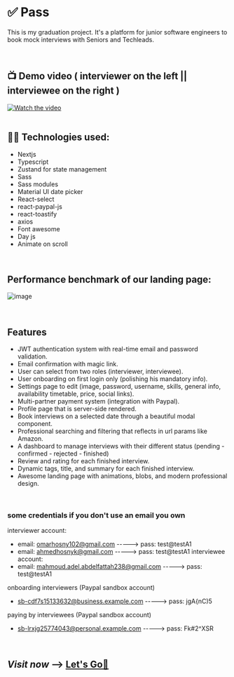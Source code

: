 # ✅ Pass
This is my graduation project. It's a platform for junior software engineers to book mock interviews with Seniors and Techleads. 

<br/>

## 📺 Demo video ( interviewer on the left || interviewee on the right )
<a href="https://www.youtube.com/watch?v=LVI-IXE5Ixw" target="_blank" rel="noopener">
 <img src="http://img.youtube.com/vi/LVI-IXE5Ixw/maxresdefault.jpg" alt="Watch the video"/>
</a>

<br/>
<br/>   


## 👨‍💻 Technologies used:
- Nextjs
- Typescript
- Zustand for state management
- Sass
- Sass modules
- Material UI date picker
- React-select
- react-paypal-js
- react-toastify
- axios
- Font awesome
- Day js
- Animate on scroll

<br>

## Performance benchmark of our landing page:
![image](https://github.com/1Mouse/pass/assets/49732309/d326c19f-4b7a-4e69-8f15-d45d1f05cbfc)

<br/>

## Features
- JWT authentication system with real-time email and password validation.
- Email confirmation with magic link.
- User can select from two roles (interviewer, interviewee).
- User onboarding on first login only (polishing his mandatory info). 
- Settings page to edit (image, password, username, skills, general info, availability timetable, price, social links).
- Multi-partner payment system (integration with Paypal).
- Profile page that is server-side rendered.
- Book interviews on a selected date through a beautiful modal component.
- Professional searching and filtering that reflects in url params like Amazon.
- A dashboard to manage interviews with their different status (pending - confirmed - rejected - finished)
- Review and rating for each finished interview.
- Dynamic tags, title, and summary for each finished interview.
- Awesome landing page with animations, blobs, and modern professional design.

<br/>

### some credentials if you don't use an email you own
interviewer account: 
- email: omarhosny102@gmail.com -----> pass: test@testA1
- email: ahmedhosnyk@gmail.com  -----> pass: test@testA1
interviewee account:
- email: mahmoud.adel.abdelfattah238@gmail.com -----> pass: test@testA1

onboarding interviewers (Paypal sandbox account)
- sb-cdf7s15133632@business.example.com -----> pass: jgA{nC)5

paying by interviewees (Paypal sandbox account)
- sb-lrxjg25774043@personal.example.com -----> pass: Fk#2^XSR    

<br/>

## **_Visit now_** -->  <a href="https://pass-1mouse.vercel.app/" target="_blank" rel="noopener">Let's Go🚀</a>



